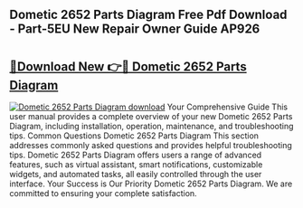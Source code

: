 ## Dometic 2652 Parts Diagram Free Pdf Download - Part-5EU New Repair Owner Guide AP926

# <h2><a href="http://dfrvad.blite.top/?on=Dometic+2652+Parts+Diagram">🔗Download New 👉🔴 Dometic 2652 Parts Diagram</a></h2>

[![Dometic 2652 Parts Diagram download](https://i.imgur.com/lujVjoI.png)](http://dfrvad.blite.top/?on=Dometic+2652+Parts+Diagram)
Your Comprehensive Guide This user manual provides a complete overview of your new Dometic 2652 Parts Diagram, including installation, operation, maintenance, and troubleshooting tips. Common Questions Dometic 2652 Parts Diagram This section addresses commonly asked questions and provides helpful troubleshooting tips. Dometic 2652 Parts Diagram offers users a range of advanced features, such as virtual assistant, smart notifications, customizable widgets, and automated tasks, all easily controlled through the user interface. Your Success is Our Priority Dometic 2652 Parts Diagram. We are committed to ensuring your complete satisfaction.
